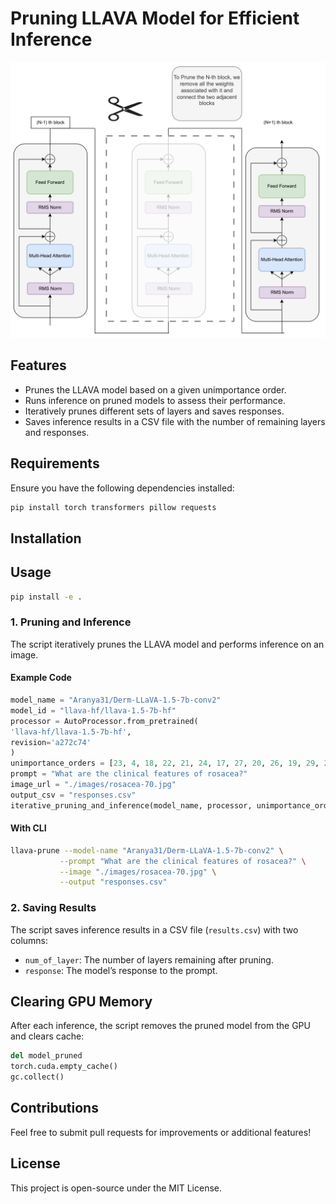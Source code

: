# Pruning LLAVA Model for Efficient Inference
![Structural Pruning](images/structural_pruning.png)
## Features
- Prunes the LLAVA model based on a given unimportance order.
- Runs inference on pruned models to assess their performance.
- Iteratively prunes different sets of layers and saves responses.
- Saves inference results in a CSV file with the number of remaining layers and responses.

## Requirements
Ensure you have the following dependencies installed:

```bash
pip install torch transformers pillow requests
```
## Installation

## Usage
```bash
pip install -e .
```
### 1. Pruning and Inference
The script iteratively prunes the LLAVA model and performs inference on an image.

#### Example Code
```python
model_name = "Aranya31/Derm-LLaVA-1.5-7b-conv2"
model_id = "llava-hf/llava-1.5-7b-hf"
processor = AutoProcessor.from_pretrained(
'llava-hf/llava-1.5-7b-hf',
revision='a272c74'
)
unimportance_orders = [23, 4, 18, 22, 21, 24, 17, 27, 20, 26, 19, 29, 28, 5]
prompt = "What are the clinical features of rosacea?"
image_url = "./images/rosacea-70.jpg"
output_csv = "responses.csv"
iterative_pruning_and_inference(model_name, processor, unimportance_orders, prompt, image_url, output_csv)
```
#### With CLI
```bash
llava-prune --model-name "Aranya31/Derm-LLaVA-1.5-7b-conv2" \
           --prompt "What are the clinical features of rosacea?" \
           --image "./images/rosacea-70.jpg" \
           --output "responses.csv"
```
### 2. Saving Results
The script saves inference results in a CSV file (`results.csv`) with two columns:
- `num_of_layer`: The number of layers remaining after pruning.
- `response`: The model’s response to the prompt.

## Clearing GPU Memory
After each inference, the script removes the pruned model from the GPU and clears cache:
```python
del model_pruned
torch.cuda.empty_cache()
gc.collect()
```

## Contributions
Feel free to submit pull requests for improvements or additional features!

## License
This project is open-source under the MIT License.

